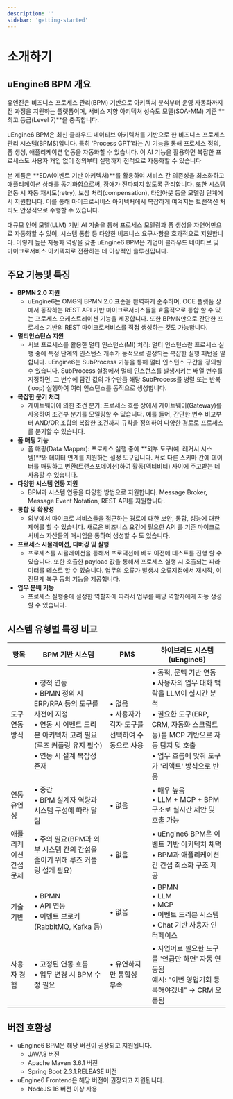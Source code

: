 ```yaml
---
description: ''
sidebar: 'getting-started'
---
```


# 소개하기

## uEngine6 BPM 개요
유엔진은 비즈니스 프로세스 관리(BPM) 기반으로 아키텍처 분석부터 운영 자동화까지 전 과정을 지원하는 플랫폼이며, 서비스 지향 아키텍처 성숙도 모델(SOA-MM) 기준 **최고 등급(Level 7)**을 충족합니다.

uEngine6 BPM은 최신 클라우드 네이티브 아키텍처를 기반으로 한 비즈니스 프로세스 관리 시스템(BPMS)입니다. 특히 ‘Process GPT’라는 AI 기능을 통해 프로세스 정의, 폼 생성, 애플리케이션 연동을 자동화할 수 있습니다. 이 AI 기능을 활용하면 복잡한 프로세스도 사용자 개입 없이 정의부터 실행까지 전적으로 자동화할 수 있습니다

본 제품은 **EDA(이벤트 기반 아키텍처)**를 활용하여 서비스 간 의존성을 최소화하고 애플리케이션 상태를 동기화함으로써, 장애가 전파되지 않도록 관리합니다. 또한 시스템 연동 시 자동 재시도(retry), 보상 처리(compensation), 타임아웃 등을 모델링 단계에서 지원합니다. 이를 통해 마이크로서비스 아키텍처에서 복잡하게 여겨지는 트랜잭션 처리도 안정적으로 수행할 수 있습니다.

대규모 언어 모델(LLM) 기반 AI 기술을 통해 프로세스 모델링과 폼 생성을 자연어만으로 자동화할 수 있어, 시스템 통합 등 다양한 비즈니스 요구사항을 효과적으로 지원합니다. 이렇게 높은 자동화 역량을 갖춘 uEngine6 BPM은 기업이 클라우드 네이티브 및 마이크로서비스 아키텍처로 전환하는 데 이상적인 솔루션입니다.

## 주요 기능및 특징
- **BPMN 2.0 지원**
  + uEngine6는 OMG의 BPMN 2.0 표준을 완벽하게 준수하며, OCE 플랫폼 상에서 동작하는 REST API 기반 마이크로서비스들을 효율적으로 통합 할 수 있는 프로세스 오케스트레이션 기능을 제공합니다. 또한 BPMN만으로 간단한 프로세스 기반의 REST 마이크로서비스를 직접 생성하는 것도 가능합니다.
- **멀티인스턴스 지원**
  + 서브 프로세스를 활용한 멀티 인스턴스(MI) 처리: 멀티 인스턴스란 프로세스 실행 중에 특정 단계의 인스턴스 개수가 동적으로 결정되는 복잡한 실행 패턴을 말합니다. uEngine6는 SubProcess 기능을 통해 멀티 인스턴스 구간을 정의할 수 있습니다. SubProcess 설정에서 멀티 인스턴스를 발생시키는 배열 변수를 지정하면, 그 변수에 담긴 값의 개수만큼 해당 SubProcess를 병렬 또는 반복(loop) 실행하여 여러 인스턴스를 동적으로 생성합니다.
- **복잡한 분기 처리**
  + 게이트웨이에 의한 조건 분기: 프로세스 흐름 상에서 게이트웨이(Gateway)를 사용하여 조건부 분기를 모델링할 수 있습니다. 예를 들어, 간단한 변수 비교부터 AND/OR 조합의 복잡한 조건까지 규칙을 정의하여 다양한 경로로 프로세스를 분기할 수 있습니다.
- **폼 매핑 기능**
  + 폼 매핑(Data Mapper): 프로세스 실행 중에 **외부 도구(예: 레거시 시스템)**와 데이터 연계를 지원하는 설정 도구입니다. 서로 다른 스키마 간에 데이터를 매핑하고 변환(트랜스포메이션)하여 활동(액티비티) 사이에 주고받는 데 사용할 수 있습니다.
- **다양한 시스템 연동 지원**
  + BPM과 시스템 연동을 다양한 방법으로 지원합니다. Message Broker, Message Event Notation, REST API를 지원합니다.
- **통합 및 확장성**
  + 외부에서 마이크로 서비스들을 접근하는 경로에 대한 보안, 통합, 성능에 대한 제어를 할 수 있습니다. 새로운 비즈니스 요건에 필요한 API 를 기존 마이크로 서비스 자산들의 매시업을 통하여 생성할 수 도 있습니다.
- **프로세스 시뮬레이션, 디버깅 및 실행**
  + 프로세스를 시뮬레이션을 통해서 프로덕션에 배포 이전에 테스트를 진행 할 수 있습니다. 또한 호출한 payload 값을 통해서 프로세스 실행 시 호출되는 파라미터를 테스트 할 수 있습니다. 업무의 오류가 발생시 오류지점에서 재시작, 이전단계 복구 등의 기능을 제공합니다.
- **업무 분배 기능**
  + 프로세스 실행중에 설정한 역할자에 따라서 업무를 해당 역할자에게 자동 생성할 수 있습니다.


## 시스템 유형별 특징 비교

| 항목 | BPM 기반 시스템 | PMS | 하이브리드 시스템(uEngine6) |
|------|---------------------|-----------|---------------------------|
| 도구 연동 방식 | • 정적 연동<br>• BPMN 정의 시 ERP/RPA 등의 도구를 사전에 지정<br>• 연동 시 이벤트 드리븐 아키텍처 고려 필요 (루즈 커플링 유지 필수)<br>• 연동 시 설계 복잡성 존재 | • 없음<br>• 사용자가 각자 도구를 선택하여 수동으로 사용 | • 동적, 문맥 기반 연동<br>• 사용자의 업무 대화 맥락을 LLM이 실시간 분석<br>• 필요한 도구(ERP, CRM, 자동화 스크립트 등)를 MCP 기반으로 자동 탐지 및 호출<br>• 업무 흐름에 맞춰 도구가 '리액트' 방식으로 반응 |
| 연동 유연성 | • 중간<br>• BPM 설계자 역량과 시스템 구성에 따라 달림 | • 없음 | • 매우 높음<br>• LLM + MCP + BPM 구조로 실시간 제안 및 호출 가능 |
| 애플리케이션 간섭 문제 | • 주의 필요(BPM과 외부 시스템 간의 간섭을 줄이기 위해 루즈 커플링 설계 필요) | • 없음 | • uEngine6 BPM은 이벤트 기반 아키텍처 채택<br>• BPM과 애플리케이션 간 간섭 최소화 구조 제공 |
| 기술 기반 | • BPMN <br>• API 연동 <br>• 이벤트 브로커(RabbitMQ, Kafka 등) | • 없음 | • BPMN <br>• LLM <br>• MCP <br>• 이벤트 드리븐 시스템 <br>• Chat 기반 사용자 인터페이스 |
| 사용자 경험 | • 고정된 연동 흐름<br>• 업무 변경 시 BPM 수정 필요 | • 유연하지만 통합성 부족 | • 자연어로 필요한 도구를 '언급만 하면' 자동 연동됨 <br> 예시: "이번 영업기회 등록해야겠네" → CRM 오픈됨 |

## 버전 호환성
- uEngine6 BPM은 해당 버전이 권장되고 지원됩니다.
  + JAVA8 버전
  + Apache Maven 3.6.1 버전
  + Spring Boot 2.3.1.RELEASE 버전
- uEngine6 Frontend은 해당 버전이 권장되고 지원됩니다.
  + NodeJS 16 버전 이상 사용




